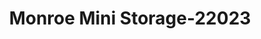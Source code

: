 ---
f_zip-code: 38821
f_state-code: MS
title: Monroe Mini Storage-22023
f_phone: 662-256-2659
f_city-only: Amory
f_address: Highland Drive Highway 25 North Amory
f_location-unique-id: '22023'
slug: monroe-mini-storage-22023
updated-on: '2024-05-30T13:46:58.046Z'
created-on: '2024-05-30T13:36:59.803Z'
published-on: '2024-05-30T13:54:32.469Z'
f_city-state: cms/city/amory-ms.md
f_company: cms/company/monroe-mini-storage.md
f_state: cms/state/mississippi.md
layout: '[payday-loan].html'
tags: payday-loan
---